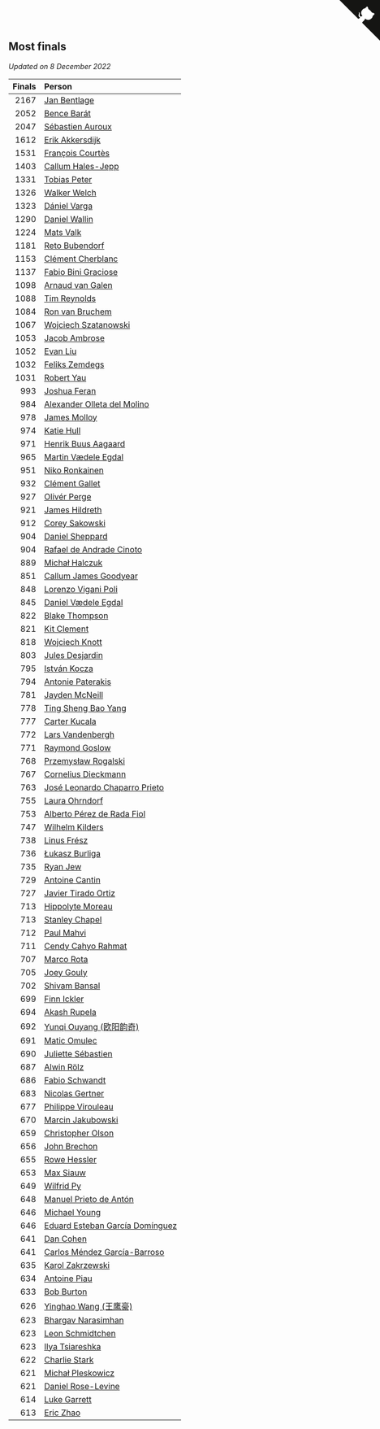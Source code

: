 ## Most finals

*Updated on  8 December 2022*

| Finals | Person |
| ---: | :--- |
| 2167 | [Jan Bentlage](https://www.worldcubeassociation.org/persons/2010BENT01) |
| 2052 | [Bence Barát](https://www.worldcubeassociation.org/persons/2008BARA01) |
| 2047 | [Sébastien Auroux](https://www.worldcubeassociation.org/persons/2008AURO01) |
| 1612 | [Erik Akkersdijk](https://www.worldcubeassociation.org/persons/2005AKKE01) |
| 1531 | [François Courtès](https://www.worldcubeassociation.org/persons/2008COUR01) |
| 1403 | [Callum Hales-Jepp](https://www.worldcubeassociation.org/persons/2012HALE01) |
| 1331 | [Tobias Peter](https://www.worldcubeassociation.org/persons/2014PETE03) |
| 1326 | [Walker Welch](https://www.worldcubeassociation.org/persons/2011WELC01) |
| 1323 | [Dániel Varga](https://www.worldcubeassociation.org/persons/2008VARG01) |
| 1290 | [Daniel Wallin](https://www.worldcubeassociation.org/persons/2013WALL03) |
| 1224 | [Mats Valk](https://www.worldcubeassociation.org/persons/2007VALK01) |
| 1181 | [Reto Bubendorf](https://www.worldcubeassociation.org/persons/2012BUBE01) |
| 1153 | [Clément Cherblanc](https://www.worldcubeassociation.org/persons/2014CHER05) |
| 1137 | [Fabio Bini Graciose](https://www.worldcubeassociation.org/persons/2010GRAC02) |
| 1098 | [Arnaud van Galen](https://www.worldcubeassociation.org/persons/2006GALE01) |
| 1088 | [Tim Reynolds](https://www.worldcubeassociation.org/persons/2005REYN01) |
| 1084 | [Ron van Bruchem](https://www.worldcubeassociation.org/persons/2003BRUC01) |
| 1067 | [Wojciech Szatanowski](https://www.worldcubeassociation.org/persons/2011SZAT01) |
| 1053 | [Jacob Ambrose](https://www.worldcubeassociation.org/persons/2010AMBR01) |
| 1052 | [Evan Liu](https://www.worldcubeassociation.org/persons/2009LIUE01) |
| 1032 | [Feliks Zemdegs](https://www.worldcubeassociation.org/persons/2009ZEMD01) |
| 1031 | [Robert Yau](https://www.worldcubeassociation.org/persons/2009YAUR01) |
| 993 | [Joshua Feran](https://www.worldcubeassociation.org/persons/2011FERA01) |
| 984 | [Alexander Olleta del Molino](https://www.worldcubeassociation.org/persons/2008OLLE01) |
| 978 | [James Molloy](https://www.worldcubeassociation.org/persons/2011MOLL01) |
| 974 | [Katie Hull](https://www.worldcubeassociation.org/persons/2010HULL01) |
| 971 | [Henrik Buus Aagaard](https://www.worldcubeassociation.org/persons/2006BUUS01) |
| 965 | [Martin Vædele Egdal](https://www.worldcubeassociation.org/persons/2013EGDA02) |
| 951 | [Niko Ronkainen](https://www.worldcubeassociation.org/persons/2010RONK01) |
| 932 | [Clément Gallet](https://www.worldcubeassociation.org/persons/2004GALL02) |
| 927 | [Olivér Perge](https://www.worldcubeassociation.org/persons/2007PERG01) |
| 921 | [James Hildreth](https://www.worldcubeassociation.org/persons/2009HILD01) |
| 912 | [Corey Sakowski](https://www.worldcubeassociation.org/persons/2011SAKO01) |
| 904 | [Daniel Sheppard](https://www.worldcubeassociation.org/persons/2009SHEP01) |
| 904 | [Rafael de Andrade Cinoto](https://www.worldcubeassociation.org/persons/2007CINO01) |
| 889 | [Michał Halczuk](https://www.worldcubeassociation.org/persons/2006HALC01) |
| 851 | [Callum James Goodyear](https://www.worldcubeassociation.org/persons/2012GOOD02) |
| 848 | [Lorenzo Vigani Poli](https://www.worldcubeassociation.org/persons/2007POLI01) |
| 845 | [Daniel Vædele Egdal](https://www.worldcubeassociation.org/persons/2013EGDA01) |
| 822 | [Blake Thompson](https://www.worldcubeassociation.org/persons/2010THOM03) |
| 821 | [Kit Clement](https://www.worldcubeassociation.org/persons/2008CLEM01) |
| 818 | [Wojciech Knott](https://www.worldcubeassociation.org/persons/2011KNOT01) |
| 803 | [Jules Desjardin](https://www.worldcubeassociation.org/persons/2010DESJ01) |
| 795 | [István Kocza](https://www.worldcubeassociation.org/persons/2005KOCZ01) |
| 794 | [Antonie Paterakis](https://www.worldcubeassociation.org/persons/2012PATE01) |
| 781 | [Jayden McNeill](https://www.worldcubeassociation.org/persons/2012MCNE01) |
| 778 | [Ting Sheng Bao Yang](https://www.worldcubeassociation.org/persons/2008BAOY01) |
| 777 | [Carter Kucala](https://www.worldcubeassociation.org/persons/2015KUCA01) |
| 772 | [Lars Vandenbergh](https://www.worldcubeassociation.org/persons/2003VAND01) |
| 771 | [Raymond Goslow](https://www.worldcubeassociation.org/persons/2014GOSL01) |
| 768 | [Przemysław Rogalski](https://www.worldcubeassociation.org/persons/2013ROGA02) |
| 767 | [Cornelius Dieckmann](https://www.worldcubeassociation.org/persons/2009DIEC01) |
| 763 | [José Leonardo Chaparro Prieto](https://www.worldcubeassociation.org/persons/2011CHAP01) |
| 755 | [Laura Ohrndorf](https://www.worldcubeassociation.org/persons/2009OHRN01) |
| 753 | [Alberto Pérez de Rada Fiol](https://www.worldcubeassociation.org/persons/2011FIOL01) |
| 747 | [Wilhelm Kilders](https://www.worldcubeassociation.org/persons/2010KILD02) |
| 738 | [Linus Frész](https://www.worldcubeassociation.org/persons/2011FRES01) |
| 736 | [Łukasz Burliga](https://www.worldcubeassociation.org/persons/2013BURL01) |
| 735 | [Ryan Jew](https://www.worldcubeassociation.org/persons/2008JEWR01) |
| 729 | [Antoine Cantin](https://www.worldcubeassociation.org/persons/2010CANT02) |
| 727 | [Javier Tirado Ortiz](https://www.worldcubeassociation.org/persons/2009TIRA01) |
| 713 | [Hippolyte Moreau](https://www.worldcubeassociation.org/persons/2008MORE02) |
| 713 | [Stanley Chapel](https://www.worldcubeassociation.org/persons/2016CHAP04) |
| 712 | [Paul Mahvi](https://www.worldcubeassociation.org/persons/2012MAHV01) |
| 711 | [Cendy Cahyo Rahmat](https://www.worldcubeassociation.org/persons/2010RAHM02) |
| 707 | [Marco Rota](https://www.worldcubeassociation.org/persons/2009ROTA01) |
| 705 | [Joey Gouly](https://www.worldcubeassociation.org/persons/2007GOUL01) |
| 702 | [Shivam Bansal](https://www.worldcubeassociation.org/persons/2011BANS02) |
| 699 | [Finn Ickler](https://www.worldcubeassociation.org/persons/2012ICKL01) |
| 694 | [Akash Rupela](https://www.worldcubeassociation.org/persons/2012RUPE01) |
| 692 | [Yunqi Ouyang (欧阳韵奇)](https://www.worldcubeassociation.org/persons/2007YUNQ01) |
| 691 | [Matic Omulec](https://www.worldcubeassociation.org/persons/2010OMUL02) |
| 690 | [Juliette Sébastien](https://www.worldcubeassociation.org/persons/2014SEBA01) |
| 687 | [Alwin Rölz](https://www.worldcubeassociation.org/persons/2016ROLZ01) |
| 686 | [Fabio Schwandt](https://www.worldcubeassociation.org/persons/2014SCHW02) |
| 683 | [Nicolas Gertner](https://www.worldcubeassociation.org/persons/2013GERT01) |
| 677 | [Philippe Virouleau](https://www.worldcubeassociation.org/persons/2008VIRO01) |
| 670 | [Marcin Jakubowski](https://www.worldcubeassociation.org/persons/2007JAKU01) |
| 659 | [Christopher Olson](https://www.worldcubeassociation.org/persons/2009OLSO01) |
| 656 | [John Brechon](https://www.worldcubeassociation.org/persons/2010BREC01) |
| 655 | [Rowe Hessler](https://www.worldcubeassociation.org/persons/2007HESS01) |
| 653 | [Max Siauw](https://www.worldcubeassociation.org/persons/2017SIAU02) |
| 649 | [Wilfrid Py](https://www.worldcubeassociation.org/persons/2016PYWI01) |
| 648 | [Manuel Prieto de Antón](https://www.worldcubeassociation.org/persons/2015ANTO04) |
| 646 | [Michael Young](https://www.worldcubeassociation.org/persons/2008YOUN02) |
| 646 | [Eduard Esteban García Domínguez](https://www.worldcubeassociation.org/persons/2011EDUA01) |
| 641 | [Dan Cohen](https://www.worldcubeassociation.org/persons/2007COHE01) |
| 641 | [Carlos Méndez García-Barroso](https://www.worldcubeassociation.org/persons/2010GARC02) |
| 635 | [Karol Zakrzewski](https://www.worldcubeassociation.org/persons/2014ZAKR01) |
| 634 | [Antoine Piau](https://www.worldcubeassociation.org/persons/2008PIAU01) |
| 633 | [Bob Burton](https://www.worldcubeassociation.org/persons/2003BURT01) |
| 626 | [Yinghao Wang (王鹰豪)](https://www.worldcubeassociation.org/persons/2010WANG07) |
| 623 | [Bhargav Narasimhan](https://www.worldcubeassociation.org/persons/2011NARA02) |
| 623 | [Leon Schmidtchen](https://www.worldcubeassociation.org/persons/2010SCHM01) |
| 623 | [Ilya Tsiareshka](https://www.worldcubeassociation.org/persons/2012TERE01) |
| 622 | [Charlie Stark](https://www.worldcubeassociation.org/persons/2014STAR05) |
| 621 | [Michał Pleskowicz](https://www.worldcubeassociation.org/persons/2009PLES01) |
| 621 | [Daniel Rose-Levine](https://www.worldcubeassociation.org/persons/2015ROSE01) |
| 614 | [Luke Garrett](https://www.worldcubeassociation.org/persons/2017GARR05) |
| 613 | [Eric Zhao](https://www.worldcubeassociation.org/persons/2010ZHAO19) |


<a href="https://github.com/jonatanklosko/wca_statistics" class="github-corner" aria-label="View source on Github"><svg width="80" height="80" viewBox="0 0 250 250" style="fill:#151513; color:#fff; position: absolute; top: 0; border: 0; right: 0;" aria-hidden="true"><path d="M0,0 L115,115 L130,115 L142,142 L250,250 L250,0 Z"></path><path d="M128.3,109.0 C113.8,99.7 119.0,89.6 119.0,89.6 C122.0,82.7 120.5,78.6 120.5,78.6 C119.2,72.0 123.4,76.3 123.4,76.3 C127.3,80.9 125.5,87.3 125.5,87.3 C122.9,97.6 130.6,101.9 134.4,103.2" fill="currentColor" style="transform-origin: 130px 106px;" class="octo-arm"></path><path d="M115.0,115.0 C114.9,115.1 118.7,116.5 119.8,115.4 L133.7,101.6 C136.9,99.2 139.9,98.4 142.2,98.6 C133.8,88.0 127.5,74.4 143.8,58.0 C148.5,53.4 154.0,51.2 159.7,51.0 C160.3,49.4 163.2,43.6 171.4,40.1 C171.4,40.1 176.1,42.5 178.8,56.2 C183.1,58.6 187.2,61.8 190.9,65.4 C194.5,69.0 197.7,73.2 200.1,77.6 C213.8,80.2 216.3,84.9 216.3,84.9 C212.7,93.1 206.9,96.0 205.4,96.6 C205.1,102.4 203.0,107.8 198.3,112.5 C181.9,128.9 168.3,122.5 157.7,114.1 C157.9,116.9 156.7,120.9 152.7,124.9 L141.0,136.5 C139.8,137.7 141.6,141.9 141.8,141.8 Z" fill="currentColor" class="octo-body"></path></svg></a><style>.github-corner:hover .octo-arm{animation:octocat-wave 560ms ease-in-out}@keyframes octocat-wave{0%,100%{transform:rotate(0)}20%,60%{transform:rotate(-25deg)}40%,80%{transform:rotate(10deg)}}@media (max-width:500px){.github-corner:hover .octo-arm{animation:none}.github-corner .octo-arm{animation:octocat-wave 560ms ease-in-out}}</style>
